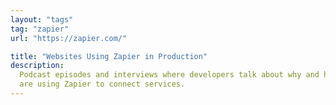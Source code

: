 ```yaml
---
layout: "tags"
tag: "zapier"
url: "https://zapier.com/"

title: "Websites Using Zapier in Production"
description:
  Podcast episodes and interviews where developers talk about why and how they
  are using Zapier to connect services.
---
```

